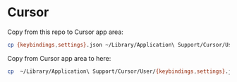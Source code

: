 # Cursor

Copy from this repo to Cursor app area:

```sh
cp {keybindings,settings}.json ~/Library/Application\ Support/Cursor/User/
```

Copy from Cursor app area to here:

```sh
cp  ~/Library/Application\ Support/Cursor/User/{keybindings,settings}.json . ; cat settings.json | jq --sort-keys > out ; mv out settings.json
```
